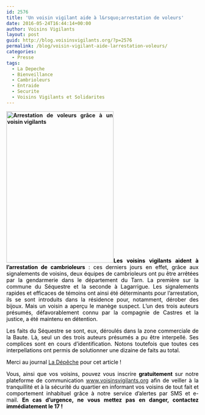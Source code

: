 ```yaml
---
id: 2576
title: 'Un voisin vigilant aide à l&rsquo;arrestation de voleurs'
date: 2016-05-24T16:44:14+00:00
author: Voisins Vigilants
layout: post
guid: http://blog.voisinsvigilants.org/?p=2576
permalink: /blog/voisin-vigilant-aide-larrestation-voleurs/
categories:
  - Presse
tags:
  - La Depeche
  - Bienveillance
  - Cambrioleurs
  - Entraide
  - Securite 
  - Voisins Vigilants et Solidarites
---
```

<p style="text-align: justify;">
  <strong><a href="./../../images/2016/05/arrestation-voleur.png"><img class="alignleft wp-image-2579" src="./../../images/2016/05/arrestation-voleur.png" alt="Arrestation de voleurs grâce à un voisin vigilants" width="281" height="397" /></a><span style="color: #000000;">Les voisins vigilants aident à l&rsquo;arrestation de cambrioleurs</span></strong><span style="color: #000000;"> : ces derniers jours en effet, grâce aux signalements de voisins, deux équipes de cambrioleurs ont pu être arrêtées par la gendarmerie dans le département du Tarn. La première sur la commune du Séquestre et la seconde à Lagarrigue. Les signalements rapides et efficaces de témoins ont ainsi été déterminants pour l&rsquo;arrestation, ils se sont introduits dans la résidence pour, notamment, dérober des bijoux. Mais un voisin a aperçu le manège suspect. L&rsquo;un des trois auteurs présumés, défavorablement connu par la compagnie de Castres et la justice, a été maintenu en détention.</span>
</p>

<p style="text-align: justify;">
  <span style="color: #000000;">Les faits du Séquestre se sont, eux, déroulés dans la zone commerciale de la Baute. Là, seul un des trois auteurs présumés a pu être interpellé. Ses complices sont en cours d&rsquo;identification. Notons toutefois que toutes ces interpellations ont permis de solutionner une dizaine de faits au total.</span>
</p>

<p style="text-align: justify;">
  <span style="font-weight: inherit; font-style: inherit; color: #464646;"><span style="font-weight: inherit; font-style: inherit;"><span style="font-weight: inherit; font-style: inherit; color: #000000;">Merci au journal</span><span style="font-weight: inherit; font-style: inherit; color: #000000;"><span style="color: #464646;"> <a href="http://www.ladepeche.fr/article/2016/04/28/2334175-un-voisin-vigilant-aide-a-l-arrestation-de-voleurs.html">La Dépêche</a> </span></span></span></span><span style="font-weight: inherit; font-style: inherit; color: #000000;">pour cet article !</span>
</p>

<p style="text-align: justify;">
  <span style="color: #000000;">Vous, ainsi que vos voisins, pouvez vous inscrire <strong>gratuitement</strong> sur notre plateforme de communication <a href="www.voisinsvigilants.org">www.voisinsvigilants.org</a></span><span style="color: #000000;"> afin de veiller à la tranquillité et à la sécurité du quartier en informant vos voisins de tout fait et comportement inhabituel grâce à notre service d’alertes par SMS et e-mail. <strong style="font-style: inherit;">En cas d’urgence, ne vous mettez pas en danger, contactez immédiatement le 17 !</strong></span>
</p>
